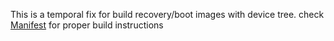 This is a temporal fix for build recovery/boot images with device tree.
check <a href="https://github.com/daviiid99/LineageOS_J5-2015/tree/Manifest_S">Manifest</a> for proper build instructions
